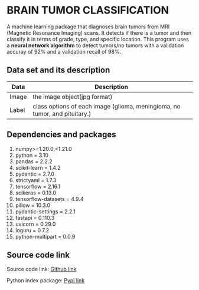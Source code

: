# BRAIN TUMOR CLASSIFICATION

A machine learning package that diagnoses brain tumors from MRI (Magnetic Resonance Imaging) scans. It detects if there is a tumor and then classify it in terms of grade, type, and specific location. This program uses a **neural network algorithm** to detect tumors/no tumors with a validation accuray of 92% and a validation recall of 98%.

## Data set and its description  

| Data              | Description                                                                                    |
|-------------------|------------------------------------------------------------------------------------------------|
| Image             | the image object(jpg format)                                                                   |
| Label             | class options of each image (glioma, meningioma, no tumor, and pituitary.)                     |

## Dependencies and packages  

1. numpy>=1.20.0,<1.21.0
2. python = 3.10
3. pandas = 2.2.2
4. scikit-learn = 1.4.2
5. pydantic = 2.7.0
6. strictyaml = 1.7.3
7. tensorflow = 2.16.1
8. scikeras = 0.13.0
9. tensorflow-datasets = 4.9.4
10. pillow = 10.3.0
11. pydantic-settings = 2.2.1
12. fastapi = 0.110.3
13. uvicorn = 0.29.0
14. loguru = 0.7.2
15. python-multipart = 0.0.9

## Source code link  

Source code link:
[Github link](https://github.com/chibuikeeugene/brain_tumor_classification_cnn_model.git)

Python index package:
[Pypi link](https://pypi.org/project/braintumor-model-package/)

